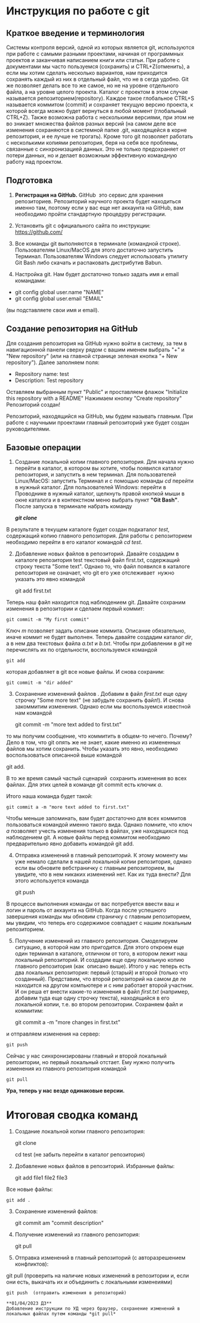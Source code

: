 # Инструкция по работе с git
## Краткое введение и терминология 
Системы контроля версий, одной из которых является git, используются при работе с самыми разными проектами, начиная от программных проектов и заканчивая написанием книги или статьи. При работе с документами мы часто пользуемся (сохранить) и CTRL+Z(отменить), а если мы хотим сделать несколько вариантов, нам приходится сохранять каждый из них в отдельный файл, что не в сегда удобно. Git же позволяет делать все то же самое, но не на уровне отдельного файла, а на уровне целого проекта. Каталог с проектом в этом случае называется репозиторием(repository). Каждое такое глобальное CTRL+S называется коммитом (commit) и сохраняет текущую версию проекта, к которой всегда можно будет вернуться в любой момент (глобальный CTRL+Z). Также возможна работа с несколькими версиями, при этом не во зникает множества файлов разных версий (на самом деле все изменения сохраняются в системной папке .git, находящейся в корне репозитория, и ее лучше не трогать). Кроме того git позволяет работать с несколькими копиями репозитория, беря на себя все проблемы, связанные с синхронизацией данных. Это не только предохраняет от потери данных, но и делает возможным эффективную командную работу над проектом.
## Подготовка
1. **Регистрация на GitHub.** GitHub ­ это сервис для хранения репозиториев. Репозиторий научного проекта будет находиться именно там, поэтому если у вас еще нет аккаунта на GitHub, вам необходимо пройти стандартную процедуру регистрации.
2. Установить git с официального сайта по инструкции: https://github.com/

3. Все команды git выполняются в           терминале (командной строке). Пользователям 
Linux/MacOS для этого достаточно запустить Терминал. Пользователям Windows следует использовать утилиту Git Bash либо скачать и распаковать дистрибутив Babun.
4. Настройка git. Нам будет достаточно только задать имя и email командами:
+ git config ­­global user.name "NAME"
+ git config ­­global user.email "EMAIL"

(вы подставляете свои имя и email).

## Создание репозитория на GitHub 
Для создания репозитория на GitHub нужно войти в систему, за тем в навигационной панели сверху рядом с вашим именем выбрать "+" и "New repository" (или на главной странице зеленая кнопка "+ New repository"). Далее заполняем поля: 
+ Repository name: test 
+ Description: Test repository 

Оставляем выбранным пункт "Public" и проставляем флажок "Initialize this repository with a README" 
Нажимаем кнопку "Create repository" Репозиторий создан!

Репозиторий, находящийся на GitHub, мы будем называть главным. При работе с научными проектами главный репозиторий уже будет создан руководителями.
## Базовые операции
1. Создание локальной копии главного репозитория. Для начала нужно перейти в каталог, в котором вы хотите, чтобы появился каталог репозитория, и запустить в нем терминал. Для пользователей Linux/MacOS: запустить Терминал и с помощью команды *cd* перейти в нужный каталог. Для пользователей Windows: перейти в Проводнике в нужный каталог, щелкнуть правой кнопкой мыши в окне каталога и в контекстном меню выбрать пункт **"Git Bash"**. После запуска в терминале набрать команду

    ***git clone***

В результате в текущем каталоге будет создан подкаталог *test*, содержащий копию главного репозитория. Для работы с репозиторием необходимо перейти в его каталог командой *cd test*.

2. Добавление новых файлов в репозиторий. Давайте создадим в каталоге репозитория test текстовый файл first.txt, содержащий строку текста "Some text". Однако то, что файл появился в каталоге репозитория не означает, что git его уже отслеживает ­ нужно указать это явно командой

    git add first.txt 

Теперь наш файл находится под наблюдением git. Давайте сохраним изменения в репозитории и сделаем первый коммит:

    git commit -­m "My first commit" 

Ключ *­m* позволяет задать описание коммита. Описание обязательно, иначе коммит не будет выполнен. Теперь давайте создадим каталог *dir*, а в нем два текстовых файла *a.txt* и *b.txt*. Чтобы при добавлении в *git* не перечислять их по отдельности,
воспользуемся командой 

    git add

которая добавляет в git все новые файлы. И снова сохраним:

    git commit -­m "dir added"

3.  Сохранение изменений файлов     . Добавим в файл *first.txt* еще одну строчку
"Some more text" (не забудьте сохранить файл!). И снова закоммитим изменения. Однако если мы воспользуемся известной нам командой

    git commit -­m "more text added to first.txt"

то мы получим сообщение, что коммитить в общем-­то нечего. Почему? Дело в том,
что git опять же не знает, какие именно из измененных файлов мы хотим сохранить. Чтобы указать это явно, необходимо воспользоваться описанной выше командой

git add.

В то же время самый частый сценарий ­ сохранить изменения во всех
файлах. Для этих целей в команде
git commit
есть ключик *­a*. 

Итого наша команда будет такой: 

    git commit ­a -­m "more text added to first.txt"

Чтобы меньше запоминать, вам будет достаточно для всех коммитов пользоваться
командой именно такого вида. 
Однако помните, что ключ *­a* позволяет учесть изменения только в файлах, уже находящихся под наблюдением git. А новые файлы перед коммитом необходимо предварительно явно добавить командой git add.

4.  Отправка изменений в главный репозиторий. К этому моменту мы уже немало 
сделали в нашей локальной копии репозитория, однако если вы обновите веб­страничку с главным репозиторием, вы увидите, что в нем никаких изменений нет. Как их туда внести? Для этого используется команда 

    git push

В процессе выполнения команды от вас потребуется ввести ваш и логин и пароль от аккаунта на GitHub. Когда после успешного завершения команды мы обновим страничку с главным репозиторием, мы увидим, что теперь его содержимое совпадает с нашим локальным репозиторием.

5. Получение изменений из главного репозитория. Смоделируем ситуацию, в которой нам это пригодится. Для этого откроем еще один терминал в каталоге, отличном от того, в котором лежит наш локальный репозиторий. И создадим еще одну локальную копию главного репозитория (как ­ описано выше). Итого у нас теперь есть два локальных репозитория: первый (старый) и второй (только что созданный). Представим, что второй репозиторий на самом де ле находится на другом компьютере и с ним работает второй участник. И он реша ет внести какие­-то изменения в файл *first.txt* (например, добавим туда еще одну строчку текста), находящийся в его локальной копии, т.е. во втором репозитории. Сохраняем файл и коммитим: 

    git commit ­a ­-m "more changes in first.txt"

и отправляем изменения на сервер: 

    git push

Сейчас у нас синхронизированы главный и второй локальный репозитории, но первый локальный отстает. Ему нужно получить изменения из главного
репозитория командой 

    git pull

**Ура, теперь у нас везде одинаковые версии.**

# Итоговая сводка команд 
1. Создание локальной копии главного репозитория: 

    git clone 

    cd test  (не забыть перейти в каталог репозитория)

2. Добавление новых файлов в репозиторий. 
Избранные файлы: 

    git add file1 file2 file3

Все новые файлы: 

    git add .

3. Сохранение изменений файлов: 

    git commit ­am "commit description"

4. Получение изменений из главного репозитория: 

    git pull

5. Отправка изменений в главный репозиторий (с авторазрешением конфликтов): 

git pull (проверить на наличие новых изменений в репозитории и, если они есть, выкачать их и объединить с локальными изменеиями)

    git push  (отправить изменения в репозиторий)
    
    **01/04/2023 ДЗ**
    Добавление инструкции по УД через браузер, сохранение изменений в локальных файлах путем команды *git pull*
